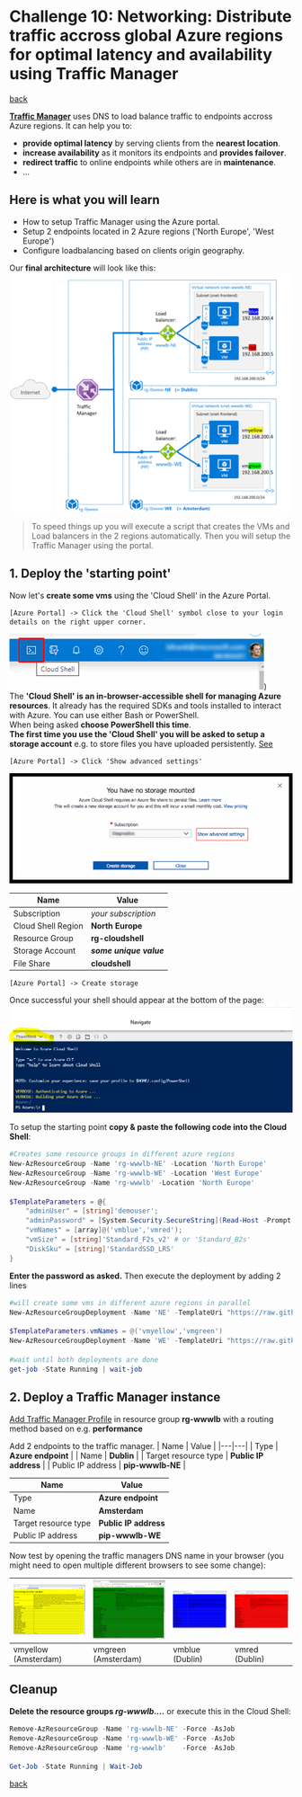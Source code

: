 # Challenge 10: Networking: Distribute traffic accross global Azure regions for optimal latency and availability using Traffic Manager

[back](../../README.md)

**[Traffic Manager](https://docs.microsoft.com/en-us/azure/traffic-manager/traffic-manager-overview)** uses DNS to load balance traffic to endpoints accross Azure regions. It can help you to:
- **provide optimal latency** by serving clients from the **nearest location**.
- **increase availability** as it monitors its endpoints and **provides failover**.
- **redirect traffic** to online endpoints while others are in **maintenance**.
- ...

## Here is what you will learn ##
- How to setup Traffic Manager using the Azure portal.
- Setup 2 endpoints located in 2 Azure regions ('North Europe', 'West Europe')
- Configure loadbalancing based on clients origin geography. 

Our **final architecture** will look like this: 
![Final architecture](./TMArchitecture.png)  
  
> To speed things up you will execute a script that creates the VMs and Load balancers in the 2 regions automatically. Then you will setup the Traffic Manager using the portal.

## 1. Deploy the 'starting point' ##
Now let's **create some vms** using the 'Cloud Shell' in the Azure Portal.
```
[Azure Portal] -> Click the 'Cloud Shell' symbol close to your login details on the right upper corner.
```  
![Cloud Shell](./CloudShell.png))  
The **'Cloud Shell' is an in-browser-accessible shell for managing Azure resources**. It already has the required SDKs and tools installed to interact with Azure. You can use either Bash or PowerShell.  
When being asked **choose PowerShell this time**.  
**The first time you use the 'Cloud Shell' you will be asked to setup a storage account** e.g. to store files you have uploaded persistently. [See](https://docs.microsoft.com/en-us/azure/cloud-shell/persisting-shell-storage)  

```
[Azure Portal] -> Click 'Show advanced settings'
```  
![Cloud Shell Storage Account Setup](./CloudShell1.png)  

| Name | Value |
|---|---|
| Subscription  |  _your subscription_ |
| Cloud Shell Region  |  **North Europe** |   
| Resource Group  |  **rg-cloudshell** |   
| Storage Account  |  **_some unique value_** |   
| File Share  |  **cloudshell**|   

```
[Azure Portal] -> Create storage
```  
Once successful your shell should appear at the bottom of the page:  
![Cloud Shell in the Azure portal](./CloudShell2.png)
  
To setup the starting point **copy & paste the following code into the Cloud Shell**:  
```PowerShell
#Creates some resource groups in different azure regions
New-AzResourceGroup -Name 'rg-wwwlb-NE' -Location 'North Europe'
New-AzResourceGroup -Name 'rg-wwwlb-WE' -Location 'West Europe'
New-AzResourceGroup -Name 'rg-wwwlb' -Location 'North Europe'

$TemplateParameters = @{
    "adminUser" = [string]'demouser';
    "adminPassword" = [System.Security.SecureString](Read-Host -Prompt "adminUser password please" -AsSecureString);
    "vmNames" = [array]@('vmblue','vmred');
    "vmSize" = [string]'Standard_F2s_v2' # or 'Standard_B2s'
    "DiskSku" = [string]'StandardSSD_LRS'
}

```
**Enter the password as asked.**  Then execute the deployment by adding 2 lines

```PowerShell
#will create some vms in different azure regions in parallel
New-AzResourceGroupDeployment -Name 'NE' -TemplateUri "https://raw.githubusercontent.com/CSA-OCP-GER/azure-developer-college/master/day1/challenges/Challenge10/Challenge10Start.json" -ResourceGroupName 'rg-wwwlb-NE' -TemplateParameterObject $TemplateParameters -AsJob

$TemplateParameters.vmNames = @('vmyellow','vmgreen')
New-AzResourceGroupDeployment -Name 'WE' -TemplateUri "https://raw.githubusercontent.com/CSA-OCP-GER/azure-developer-college/master/day1/challenges/Challenge10/Challenge10Start.json" -ResourceGroupName 'rg-wwwlb-WE' -TemplateParameterObject $TemplateParameters -AsJob  

#wait until both deployments are done
get-job -State Running | wait-job  

```


## 2. Deploy a Traffic Manager instance ##
[Add Traffic Manager Profile](https://docs.microsoft.com/en-us/azure/traffic-manager/quickstart-create-traffic-manager-profile#add-traffic-manager-endpoints) in resource group **rg-wwwlb** with a routing method based on e.g. **performance**  
  
Add 2 endpoints to the traffic manager.
| Name | Value |
|---|---|
| Type  |  **Azure endpoint** |
| Name  |  **Dublin** |
| Target resource type  |  **Public IP address** |
| Public IP address  |  **pip-wwwlb-NE** |

| Name | Value |
|---|---|
| Type  |  **Azure endpoint** |
| Name  |  **Amsterdam** |
| Target resource type  |  **Public IP address** |
| Public IP address  |  **pip-wwwlb-WE** |

Now test by opening the traffic managers DNS name in your browser (you might need to open multiple different browsers to see some change):  

| ![VM Yellow](./testvmyellow.png)   | ![VM Green](./testvmgreen.png)   | ![VM Blue](./testvmblue.png)  | ![VM Red](./testvmred.png)  |
|---|---|---|---|
| vmyellow (Amsterdam)   | vmgreen (Amsterdam) |  vmblue (Dublin) | vmred (Dublin) |
  
## Cleanup ##
**Delete the resource groups _rg-wwwlb...._** or execute this in the Cloud Shell:  
```PowerShell
Remove-AzResourceGroup -Name 'rg-wwwlb-NE' -Force -AsJob
Remove-AzResourceGroup -Name 'rg-wwwlb-WE' -Force -AsJob
Remove-AzResourceGroup -Name 'rg-wwwlb'    -Force -AsJob

Get-Job -State Running | Wait-Job

```


[back](../../README.md)